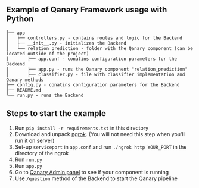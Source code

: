 ## Example of Qanary Framework usage with Python

```
├── app
│   ├── controllers.py - contains routes and logic for the Backend
│   ├── __init__.py - initializes the Backend
│   └── relation_prediction - folder with the Qanary component (can be located outside of the project)
│       ├── app.conf - conatins configuration parameters for the Backend
│       ├── app.py - runs the Qanary component "relation_prediction"
│       ├── classifier.py - file with classifier implementation and Qanary methods
├── config.py - conatins configuration parameters for the Backend
├── README.md
└── run.py - runs the Backend
```

## Steps to start the example

1. Run `pip install -r requirements.txt` in this directory
2. Download and unpack [ngrok](https://ngrok.com/download). (You will not need this step when you'll run it on server)
3. Set-up `serviceport` in `app.conf` and run `./ngrok http YOUR_PORT` in the directory of the ngrok
4. Run `run.py`
5. Run `app.py`
6. Go to [Qanary Admin panel](http://webengineering.ins.hs-anhalt.de:43740) to see if your component is running
7. Use `/question` method of the Backend to start the Qanary pipeline